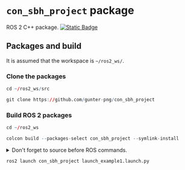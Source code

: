 # `con_sbh_project` package
ROS 2 C++ package.  [![Static Badge](https://img.shields.io/badge/ROS_2-Humble-34aec5)](https://docs.ros.org/en/humble/)
## Packages and build

It is assumed that the workspace is `~/ros2_ws/`.

### Clone the packages
``` r
cd ~/ros2_ws/src
```
``` r
git clone https://github.com/gunter-png/con_sbh_project
```

### Build ROS 2 packages
``` r
cd ~/ros2_ws
```
``` r
colcon build --packages-select con_sbh_project --symlink-install
```

<details>
<summary> Don't forget to source before ROS commands.</summary>

``` bash
source ~/ros2_ws/install/setup.bash
```
</details>

``` r
ros2 launch con_sbh_project launch_example1.launch.py
```

